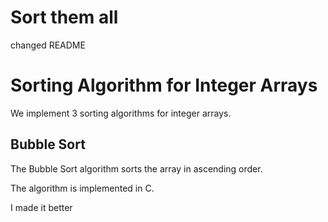 # Sort them all
changed README
# Sorting Algorithm for Integer Arrays

We implement 3 sorting algorithms for integer arrays.

## Bubble Sort

The Bubble Sort algorithm sorts the array in ascending order.

The algorithm is implemented in C.

I made it better

